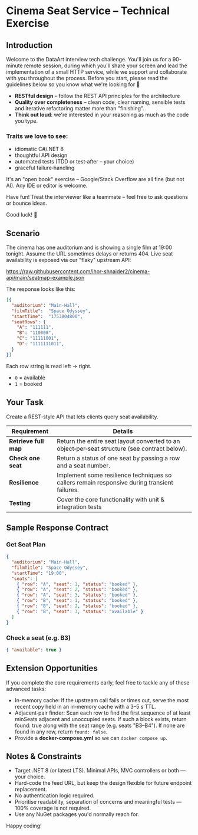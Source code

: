 # Cinema Seat Service – Technical Exercise

## Introduction

Welcome to the DataArt interview tech challenge. You'll join us for a 90-minute remote session, during which you'll share your screen and lead the implementation of a small HTTP service, while we support and collaborate with you throughout the process. Before you start, please read the guidelines below so you know what we're looking for 🙂

- **RESTful design** – follow the REST API principles for the architecture
- **Quality over completeness** – clean code, clear naming, sensible tests and iterative refactoring matter more than "finishing".
- **Think out loud**: we're interested in your reasoning as much as the code you type.

### Traits we love to see:

- idiomatic C#/.NET 8
- thoughtful API design
- automated tests (TDD or test‑after – your choice)
- graceful failure‑handling

It's an "open book" exercise – Google/Stack Overflow are all fine (but not AI). Any IDE or editor is welcome.

Have fun! Treat the interviewer like a teammate – feel free to ask questions or bounce ideas.

Good luck! 🚀

## Scenario

The cinema has one auditorium and is showing a single film at 19:00 tonight. Assume the URL sometimes delays or returns 404. Live seat availability is exposed via our "flaky" upstream API:

https://raw.githubusercontent.com/ihor-shnaider2/cinema-api/main/seatmap-example.json

The response looks like this:

```json
[{
  "auditorium": "Main-Hall",
  "filmTitle":  "Space Odyssey",
  "startTime":  "1753804800",
  "seatRows": {
    "A": "111111",
    "B": "110000",
    "C": "11111001",
    "D": "1111111011",
  }
}]
```

Each row string is read left → right.
- `0` = available
- `1` = booked

## Your Task

Create a REST‑style API that lets clients query seat availability.

| Requirement | Details |
| - | - |
| **Retrieve full map** | Return the entire seat layout converted to an object‑per‑seat structure (see contract below). |
| **Check one seat** | Return a status of one seat by passing a row and a seat number. |
| **Resilience** | Implement some resilience techniques so callers remain responsive during transient failures. |
| **Testing** | Cover the core functionality with unit & integration tests |

## Sample Response Contract

### Get Seat Plan

```json
{
  "auditorium": "Main-Hall",
  "filmTitle": "Space Odyssey",
  "startTime": "19:00",
  "seats": [
    { "row": "A", "seat": 1, "status": "booked" },
    { "row": "A", "seat": 2, "status": "booked" },
    { "row": "A", "seat": 3, "status": "booked" },
    { "row": "B", "seat": 1, "status": "booked" },
    { "row": "B", "seat": 2, "status": "booked" },
    { "row": "B", "seat": 3, "status": "available" }
  ]
}
```

### Check a seat (e.g. B3)

```json
{ "available": true }
```

## Extension Opportunities

If you complete the core requirements early, feel free to tackle any of these advanced tasks:
- In-memory cache: If the upstream call fails or times out, serve the most recent copy held in an in‑memory cache with a 3–5 s TTL.
- Adjacent‑pair finder: Scan each row to find the first sequence of at least minSeats adjacent and unoccupied seats. If such a block exists, return found: true along with the seat range (e.g. seats "B3–B4"). If none are found in any row, return `found: false`.
- Provide a **docker-compose.yml** so we can `docker compose up`.

## Notes & Constraints

- Target .NET 8 (or latest LTS). Minimal APIs, MVC controllers or both — your choice.
- Hard-code the feed URL, but keep the design flexible for future endpoint replacement.
- No authentication logic required.
- Prioritise readability, separation of concerns and meaningful tests — 100% coverage is not required.
- Use any NuGet packages you'd normally reach for.

Happy coding!
